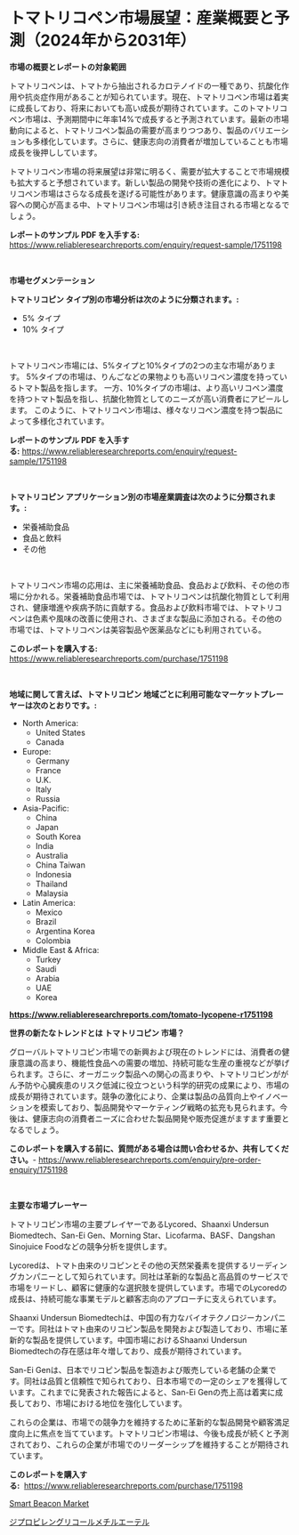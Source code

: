 <p><h1>トマトリコペン市場展望：産業概要と予測（2024年から2031年）</h1></p><p><strong>市場の概要とレポートの対象範囲</strong></p>
<p><p>トマトリコペンは、トマトから抽出されるカロテノイドの一種であり、抗酸化作用や抗炎症作用があることが知られています。現在、トマトリコペン市場は着実に成長しており、将来においても高い成長が期待されています。このトマトリコペン市場は、予測期間中に年率14%で成長すると予測されています。最新の市場動向によると、トマトリコペン製品の需要が高まりつつあり、製品のバリエーションも多様化しています。さらに、健康志向の消費者が増加していることも市場成長を後押ししています。</p><p>トマトリコペン市場の将来展望は非常に明るく、需要が拡大することで市場規模も拡大すると予想されています。新しい製品の開発や技術の進化により、トマトリコペン市場はさらなる成長を遂げる可能性があります。健康意識の高まりや美容への関心が高まる中、トマトリコペン市場は引き続き注目される市場となるでしょう。</p></p>
<p><strong>レポートのサンプル PDF を入手する:</strong> <a href="https://www.reliableresearchreports.com/enquiry/request-sample/1751198">https://www.reliableresearchreports.com/enquiry/request-sample/1751198</a></p>
<p>&nbsp;</p>
<p><strong>市場セグメンテーション</strong></p>
<p><strong>トマトリコピン タイプ別の市場分析は次のように分類されます。:</strong></p>
<p><ul><li>5% タイプ</li><li>10% タイプ</li></ul></p>
<p>&nbsp;</p>
<p><p>トマトリコペン市場には、5%タイプと10%タイプの2つの主な市場があります。 5%タイプの市場は、りんごなどの果物よりも高いリコペン濃度を持っているトマト製品を指します。 一方、10%タイプの市場は、より高いリコペン濃度を持つトマト製品を指し、抗酸化物質としてのニーズが高い消費者にアピールします。 このように、トマトリコペン市場は、様々なリコペン濃度を持つ製品によって多様化されています。</p></p>
<p><strong>レポートのサンプル PDF を入手する:</strong>&nbsp;<a href="https://www.reliableresearchreports.com/enquiry/request-sample/1751198">https://www.reliableresearchreports.com/enquiry/request-sample/1751198</a></p>
<p>&nbsp;</p>
<p><strong> トマトリコピン アプリケーション別の市場産業調査は次のように分類されます。:</strong></p>
<p><ul><li>栄養補助食品</li><li>食品と飲料</li><li>その他</li></ul></p>
<p>&nbsp;</p>
<p><p>トマトリコペン市場の応用は、主に栄養補助食品、食品および飲料、その他の市場に分かれる。栄養補助食品市場では、トマトリコペンは抗酸化物質として利用され、健康増進や疾病予防に貢献する。食品および飲料市場では、トマトリコペンは色素や風味の改善に使用され、さまざまな製品に添加される。その他の市場では、トマトリコペンは美容製品や医薬品などにも利用されている。</p></p>
<p><strong>このレポートを購入する:</strong>&nbsp; <a href="https://www.reliableresearchreports.com/purchase/1751198">https://www.reliableresearchreports.com/purchase/1751198</a></p>
<p>&nbsp;</p>
<p><strong>地域に関して言えば、トマトリコピン 地域ごとに利用可能なマーケットプレーヤーは次のとおりです。:</strong></p>
<p><ul>
    <li>
        North America:
        <ul>
            <li>United States</li>
            <li>Canada</li>
        </ul>
    </li>
    <li>
        Europe:
        <ul>
            <li>Germany</li>
            <li>France</li>
            <li>U.K.</li>
            <li>Italy</li>
            <li>Russia</li>
        </ul>
    </li>
    <li>
        Asia-Pacific:
        <ul>
            <li>China</li>
            <li>Japan</li>
            <li>South Korea</li>
            <li>India</li>
            <li>Australia</li>
            <li>China Taiwan</li>
            <li>Indonesia</li>
            <li>Thailand</li>
            <li>Malaysia</li>
        </ul>
    </li>
    <li>
        Latin America:
        <ul>
            <li>Mexico</li>
            <li>Brazil</li>
            <li>Argentina Korea</li>
            <li>Colombia</li>
        </ul>
    </li>
    <li>
        Middle East & Africa:
        <ul>
            <li>Turkey</li>
            <li>Saudi</li>
            <li>Arabia</li>
            <li>UAE</li>
            <li>Korea</li>
        </ul>
    </li>
    </ul></p>
<p><strong><a href="https://www.reliableresearchreports.com/tomato-lycopene-r1751198">https://www.reliableresearchreports.com/tomato-lycopene-r1751198</a></strong>&nbsp;</p>
<p><strong>世界の新たなトレンドとは トマトリコピン 市場？</strong></p>
<p><p>グローバルトマトリコピン市場での新興および現在のトレンドには、消費者の健康意識の高まり、機能性食品への需要の増加、持続可能な生産の重視などが挙げられます。さらに、オーガニック製品への関心の高まりや、トマトリコピンががん予防や心臓疾患のリスク低減に役立つという科学的研究の成果により、市場の成長が期待されています。競争の激化により、企業は製品の品質向上やイノベーションを模索しており、製品開発やマーケティング戦略の拡充も見られます。今後は、健康志向の消費者ニーズに合わせた製品開発や販売促進がますます重要となるでしょう。</p></p>
<p><strong>このレポートを購入する前に、質問がある場合は問い合わせるか、共有してください。</strong>- <a href="https://www.reliableresearchreports.com/enquiry/pre-order-enquiry/1751198">https://www.reliableresearchreports.com/enquiry/pre-order-enquiry/1751198</a></p>
<p>&nbsp;</p>
<p><strong>主要な市場プレーヤー</strong></p>
<p><p>トマトリコピン市場の主要プレイヤーであるLycored、Shaanxi Undersun Biomedtech、San-Ei Gen、Morning Star、Licofarma、BASF、Dangshan Sinojuice Foodなどの競争分析を提供します。</p><p>Lycoredは、トマト由来のリコピンとその他の天然栄養素を提供するリーディングカンパニーとして知られています。同社は革新的な製品と高品質のサービスで市場をリードし、顧客に健康的な選択肢を提供しています。市場でのLycoredの成長は、持続可能な事業モデルと顧客志向のアプローチに支えられています。</p><p>Shaanxi Undersun Biomedtechは、中国の有力なバイオテクノロジーカンパニーです。同社はトマト由来のリコピン製品を開発および製造しており、市場に革新的な製品を提供しています。中国市場におけるShaanxi Undersun Biomedtechの存在感は年々増しており、成長が期待されています。</p><p>San-Ei Genは、日本でリコピン製品を製造および販売している老舗の企業です。同社は品質と信頼性で知られており、日本市場での一定のシェアを獲得しています。これまでに発表された報告によると、San-Ei Genの売上高は着実に成長しており、市場における地位を強化しています。</p><p>これらの企業は、市場での競争力を維持するために革新的な製品開発や顧客満足度向上に焦点を当てています。トマトリコピン市場は、今後も成長が続くと予測されており、これらの企業が市場でのリーダーシップを維持することが期待されています。</p></p>
<p><strong>このレポートを購入する:</strong>&nbsp;&nbsp;<a href="https://www.reliableresearchreports.com/purchase/1751198">https://www.reliableresearchreports.com/purchase/1751198</a></p>
<p><p><a href="https://chivalrous-flock-a86.notion.site/Smart-Beacon-Market-Focuses-on-Market-Share-Size-and-Projected-Forecast-Till-2031-1f9f491c6a5f428598f973c071b5e35c">Smart Beacon Market</a></p><p><a href="https://github.com/SantosDicki04/Market-Research-Report-List-1/blob/main/879146023131.md">ジプロピレングリコールメチルエーテル</a></p></p>